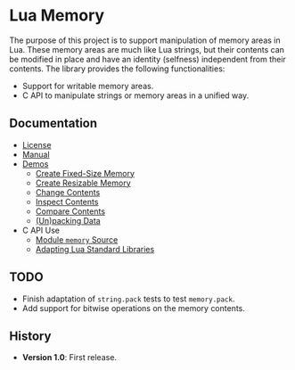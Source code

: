 Lua Memory
==========

The purpose of this project is to support manipulation of memory areas in Lua.
These memory areas are much like Lua strings, but their contents can be modified in place and have an identity (selfness) independent from their contents.
The library provides the following functionalities:

- Support for writable memory areas.
- C API to manipulate strings or memory areas in a unified way.

Documentation
-------------

- [License](LICENSE)
- [Manual](doc/manual.md)
- [Demos](demo/)
  - [Create Fixed-Size Memory](demo/fixed.lua)
  - [Create Resizable Memory](demo/resizable.lua)
  - [Change Contents](demo/fill.lua)
  - [Inspect Contents](demo/inspect.lua)
  - [Compare Contents](demo/compare.lua)
  - [(Un)packing Data](demo/packing.lua)
- C API Use
  - [Module `memory` Source](src/lmemmod.c)
  - [Adapting Lua Standard Libraries](https://github.com/renatomaia/lua/commit/fdca74d8222b9c427ed70f232c8249f9b0999ba0)

TODO
----

- Finish adaptation of `string.pack` tests to test `memory.pack`.
- Add support for bitwise operations on the memory contents.

History
-------

- **Version 1.0**: First release.
